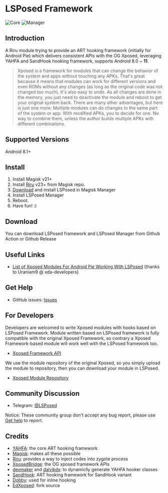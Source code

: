 # LSPosed Framework

![Core](https://github.com/LSPosed/LSPosed/workflows/Core/badge.svg) ![Manager](https://github.com/LSPosed/LSPosed/workflows/Manager/badge.svg)

## Introduction 

A Riru module trying to provide an ART hooking framework (initially for Android Pie) which delivers consistent APIs with the OG Xposed, leveraging YAHFA and SandHook hooking framework, supports Android 8.0 ~ **11**.

> Xposed is a framework for modules that can change the behavior of the system and apps without touching any APKs. That's great because it means that modules can work for different versions and even ROMs without any changes (as long as the original code was not changed too much). It's also easy to undo. As all changes are done in the memory, you just need to deactivate the module and reboot to get your original system back. There are many other advantages, but here is just one more: Multiple modules can do changes to the same part of the system or app. With modified APKs, you to decide for one. No way to combine them, unless the author builds multiple APKs with different combinations.

## Supported Versions

Android 8.1+

## Install

1. Install Magisk v21+
1. Install [Riru](https://github.com/RikkaApps/Riru/releases) v23+ from Magisk repo.
1. [Download](#download) and install LSPosed in Magisk Manager
1. Install LSPosed Manager
1. Reboot.
1. Have fun! :)

## Download

You can download LSPosed framework and LSPosed Manager from Github Action or Github Release
## Useful Links

- [List of Xposed Modules For Android Pie Working With LSPosed](https://forum.xda-developers.com/xposed/list-xposed-modules-android-pie-ed-t3892768) (thanks to Uraniam9 @ xda-developers)

## Get Help

- GitHub issues: [Issues](https://github.com/LSPosed/LSPosed/issues/)

## For Developers

Developers are welcomed to write Xposed modules with hooks based on LSPosed Framework. Module written based on LSPosed framework is fully compatible with the original Xposed Framework, so contrary a Xposed Framework-based module will work well with the LSPosed framework too.

- [Xposed Framework API](https://api.xposed.info/)

We use the module repository of the original Xposed, so you simply upload the module to repository, then you can download your module in LSPosed.

- [Xposed Module Repository](https://repo.xposed.info/)

## Community Discussion

- Telegram: [@LSPosed](http://t.me/LSPosed)

Notice: These community group don't accept any bug report, please use [Get help](#get-help) to report.

## Credits 

- [YAHFA](https://github.com/rk700/YAHFA): the core ART hooking framework
- [Magisk](https://github.com/topjohnwu/Magisk/): makes all these possible
- [Riru](https://github.com/RikkaApps/Riru): provides a way to inject codes into zygote process
- [XposedBridge](https://github.com/rovo89/XposedBridge): the OG xposed framework APIs
- [dexmaker](https://github.com/linkedin/dexmaker) and [dalvikdx](https://github.com/JakeWharton/dalvik-dx): to dynamiclly generate YAHFA hooker classes
- [SandHook](https://github.com/ganyao114/SandHook/): ART hooking framework for SandHook variant
- [Dobby](https://github.com/jmpews/Dobby): used for inline hooking
- [EdXposed](https://github.com/ElderDrivers/EdXposed): fork source
